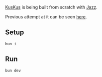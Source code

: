 [KusKus](https://kuskus.app) is being built from scratch with [Jazz](https://jazz.tools).

Previous attempt at it can be seen [here](https://github.com/kuskusapp/attempt).

## Setup

```
bun i
```

## Run

```
bun dev
```
